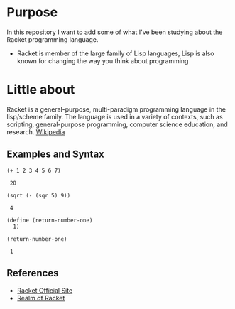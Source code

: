 # Purpose
In this repository I want to add some of what I've been studying about the Racket programming language.
- Racket is member of the large family of Lisp languages, Lisp is also known for changing the way you think about programming


# Little about
Racket is a general-purpose, multi-paradigm programming language in the lisp/scheme family. The language is used in a variety of contexts, such as scripting, general-purpose programming, computer science education, and research. 
[Wikipedia](https://en.wikipedia.org/wiki/Racket_(programming_language))

## Examples and Syntax

```racket
(+ 1 2 3 4 5 6 7) 

 28

(sqrt (- (sqr 5) 9))
 
 4

(define (return-number-one)
  1)

(return-number-one)
 
 1

```
## References
- [Racket Official Site](https://racket-lang.org)
- [Realm of Racket](https://www.realmofracket.com/)
